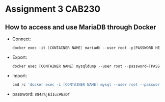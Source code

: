 # Assignment 3 CAB230

## How to access and use MariaDB through Docker

 - Connect:
    ```powershell
    docker exec -it [CONTAINER NAME] mariadb --user root -p[PASSWORD HERE]
    ```
 - Export:
    ```powershell
    docker exec [CONTAINER NAME] mysqldump --user root --password=[PASSWORD HERE] [DB NAME HERE] > [PATH TO DUMP]
    ```
 - Import:
    ```powershell
    cmd /c 'docker exec -i [CONTAINER NAME] mysql --user root --password=[PASSWORD HERE] [DB NAME] < [PATH TO DUMP FILE]'
    ```
 - password: `8Q4a%jEI1uc#EaDf`
